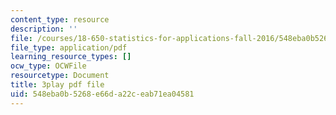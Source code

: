 ```yaml
---
content_type: resource
description: ''
file: /courses/18-650-statistics-for-applications-fall-2016/548eba0b5268e66da22ceab71ea04581_JTbZP0yt9qc.pdf
file_type: application/pdf
learning_resource_types: []
ocw_type: OCWFile
resourcetype: Document
title: 3play pdf file
uid: 548eba0b-5268-e66d-a22c-eab71ea04581
---
```

